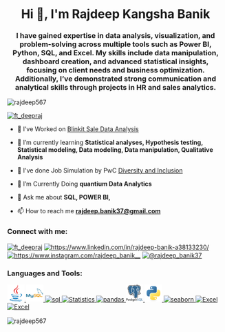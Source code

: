 <h1 align="center">Hi 👋, I'm Rajdeep Kangsha Banik</h1>
<h3 align="center">I have gained expertise in data analysis, visualization, and problem-solving across multiple tools such as Power BI, Python, SQL, and Excel. My skills include data manipulation, dashboard creation, and advanced statistical insights, focusing on client needs and business optimization. Additionally, I’ve demonstrated strong communication and analytical skills through projects in HR and sales analytics.</h3>

<p align="left"> <img src="https://komarev.com/ghpvc/?username=rajdeep567&label=Profile%20views&color=0e75b6&style=flat" alt="rajdeep567" /> </p>

<p align="left"> <a href="https://twitter.com/ft_deepraj" target="blank"><img src="https://img.shields.io/twitter/follow/ft_deepraj?logo=twitter&style=for-the-badge" alt="ft_deepraj" /></a> </p>

- 🔭 I’ve Worked on [Blinkit Sale Data Analysis](https://github.com/Rajdeep567/blinkit_Sale_Analysis)

- 🌱 I’m currently learning **Statistical analyses, Hypothesis testing, Statistical modeling, Data modeling, Data manipulation, Qualitative Analysis**

- 🔭 I've done Job Simulation by PwC [Diversity and Inclusion](https://github.com/Rajdeep567/PwC-PowerBi-Job-Simulation)

- 🤝 I’m Currently Doing **quantium Data Analytics**

- 💬 Ask me about **SQL, POWER BI,**

- 📫 How to reach me **rajdeep.banik37@gmail.com**

<h3 align="left">Connect with me:</h3>
<p align="left">
<a href="https://twitter.com/ft_deepraj" target="blank"><img align="center" src="https://raw.githubusercontent.com/rahuldkjain/github-profile-readme-generator/master/src/images/icons/Social/twitter.svg" alt="ft_deepraj" height="30" width="40" /></a>
<a href="https://linkedin.com/in/https://www.linkedin.com/in/rajdeep-banik-a38133230/" target="blank"><img align="center" src="https://raw.githubusercontent.com/rahuldkjain/github-profile-readme-generator/master/src/images/icons/Social/linked-in-alt.svg" alt="https://www.linkedin.com/in/rajdeep-banik-a38133230/" height="30" width="40" /></a>
<a href="https://instagram.com/https://www.instagram.com/rajdeep_banik__" target="blank"><img align="center" src="https://raw.githubusercontent.com/rahuldkjain/github-profile-readme-generator/master/src/images/icons/Social/instagram.svg" alt="https://www.instagram.com/rajdeep_banik__" height="30" width="40" /></a>
<a href="https://www.hackerrank.com/@rajdeep_banik37" target="blank"><img align="center" src="https://raw.githubusercontent.com/rahuldkjain/github-profile-readme-generator/master/src/images/icons/Social/hackerrank.svg" alt="@rajdeep_banik37" height="30" width="40" /></a>
</p>

<h3 align="left">Languages and Tools:</h3>
<p align="left"> 
  <a href="https://www.java.com" target="_blank" rel="noreferrer"> <img src="https://raw.githubusercontent.com/devicons/devicon/master/icons/java/java-original.svg" alt="java" width="40" height="40"/> </a> 
  <a href="https://www.mysql.com/" target="_blank" rel="noreferrer"> <img src="https://raw.githubusercontent.com/devicons/devicon/master/icons/mysql/mysql-original-wordmark.svg" alt="mysql" width="40" height="40"/> </a> 
    <a href="https://www.mysql.com/" target="_blank" rel="noreferrer"> <img src="https://img.icons8.com/?size=100&id=MBA5vPE4dGz2&format=png&color=000000" alt="sql" width="40" height="40"/> </a>
  <a href="https://www.mysql.com/" target="_blank" rel="noreferrer"> <img src="https://img.icons8.com/?size=100&id=qS2nY45kWmCm&format=png&color=000000" alt="Statistics" width="40" height="40"/> </a> 
  <a href="https://pandas.pydata.org/" target="_blank" rel="noreferrer"> <img src="https://img.icons8.com/?size=100&id=xSkewUSqtErH&format=png&color=000000" alt="pandas" width="40" height="40"/> </a> 
  <a href="https://www.postgresql.org" target="_blank" rel="noreferrer"> <img src="https://raw.githubusercontent.com/devicons/devicon/master/icons/postgresql/postgresql-original-wordmark.svg" alt="postgresql" width="40" height="40"/> </a> 
  <a href="https://www.python.org" target="_blank" rel="noreferrer"> <img src="https://raw.githubusercontent.com/devicons/devicon/master/icons/python/python-original.svg" alt="python" width="40" height="40"/> </a> 
  <a href="https://seaborn.pydata.org/" target="_blank" rel="noreferrer"> <img src="https://seaborn.pydata.org/_images/logo-mark-lightbg.svg" alt="seaborn" width="40" height="40"/> </a> 
  <a href="https://www.microsoft.com/en-in/microsoft-365/excel?msockid=2eba630ffe21607519b3734dff27619d" target="_blank" rel="noreferrer"> <img src= "https://img.icons8.com/?size=100&id=kwi0rSegAaX3&format=png&color=000000" alt="Excel" width="40" height="40"/> </a> <a href="https://learn.microsoft.com/en-us/power-bi/" target="_blank" rel="noreferrer"> <img src= "https://cdn.freelogovectors.net/wp-content/uploads/2023/11/power-bi-logo-freelogovectors.net_.png" alt="Excel" width="40" height="40"/> </a>
  
</p>

<p><img align="center" src="https://github-readme-stats.vercel.app/api/top-langs?username=rajdeep567&show_icons=true&text_color=3ccdd7&hide_border=true&locale=en&layout=compact" alt="rajdeep567" /></p>
